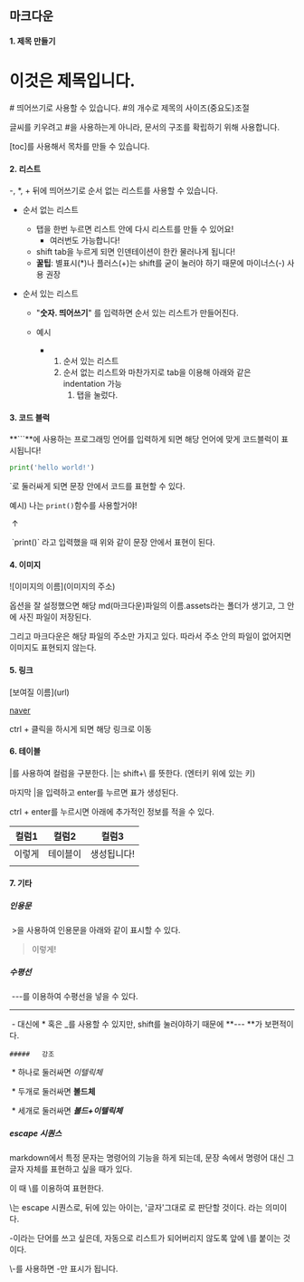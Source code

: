 ## 마크다운

#### 1. 제목 만들기

# 이것은 제목입니다.

\# 띄어쓰기로 사용할 수 있습니다. #의 개수로 제목의 사이즈(중요도)조절

글씨를 키우려고 #을 사용하는게 아니라, 문서의 구조를 확립하기 위해 사용합니다.

[toc]를 사용해서 목차를 만들 수 있습니다.



#### 2. 리스트

\-, \*, \+ 뒤에 띄어쓰기로 순서 없는 리스트를 사용할 수 있습니다.

- 순서 없는 리스트
  - 탭을 한번 누르면 리스트 안에 다시 리스트를 만들 수 있어요!
    - 여러번도 가능합니다!
  - shift tab을 누르게 되면 인덴테이션이 한칸 물러나게 됩니다!
  - **꿀팁**: 별표시(\*)나 플러스(\+)는 shift를 굳이 눌러야 하기 때문에 마이너스(\-) 사용 권장



- 순서 있는 리스트

  - "**숫자. 띄어쓰기**" 를 입력하면 순서 있는 리스트가 만들어진다.

  - 예시
    - 1. 순서 있는 리스트
      2. 순서 없는 리스트와 마찬가지로 tab을 이용해 아래와 같은 indentation 가능
         1. 탭을 눌렀다.



#### 3. 코드 블럭

**\`\`\`**에 사용하는 프로그래밍 언어를 입력하게 되면 해당 언어에 맞게 코드블럭이 표시됩니다!

```python
print('hello world!')
```



\`로 둘러싸게 되면 문장 안에서 코드를 표현할 수 있다.

예시) 나는 `print()`함수를 사용할거야!

​					↑

​			\`print()\` 라고 입력했을 때 위와 같이 문장 안에서 표현이 된다.



#### 4. 이미지

\!\[이미지의 이름](이미지의 주소)

옵션을 잘 설정했으면 해당 md(마크다운)파일의 이름.assets라는 폴더가 생기고, 그 안에 사진 파일이 저장된다.

그리고 마크다운은 해당 파일의 주소만 가지고 있다. 따라서 주소 안의 파일이 없어지면 이미지도 표현되지 않는다.



#### 5. 링크

\[보여질 이름](url)

[naver](https://www.naver.com)

ctrl + 클릭을 하시게 되면 해당 링크로 이동



#### 6. 테이블

\|를 사용하여 컬럼을 구분한다. |는 shift+\\ 를 뜻한다. (엔터키 위에 있는 키)

마지막 |을 입력하고 enter를 누르면 표가 생성된다.

ctrl + enter를 누르시면 아래에 추가적인 정보를 적을 수 있다.

| 컬럼1  | 컬럼2    | 컬럼3       |
| ------ | -------- | ----------- |
| 이렇게 | 테이블이 | 생성됩니다! |
|        |          |             |



#### 7. 기타

##### 	인용문

​	\>을 사용하여 인용문을 아래와 같이 표시할 수 있다.

> 이렇게!

##### 	수평선

​	\-\-\-를 이용하여 수평선을 넣을 수 있다.

---

​	\- 대신에 \* 혹은 _를 사용할 수 있지만, shift를 눌러야하기 때문에 **\-\-\- **가 보편적이다.



	##### 	강조

​	\* 하나로 둘러싸면 *이텔릭체*

​	\* 두개로 둘러싸면 **볼드체**

​	\* 세개로 둘러싸면 ***볼드+이텔릭체***



##### escape 시퀀스

markdown에서 특정 문자는 명령어의 기능을 하게 되는데, 문장 속에서 명령어 대신 그 글자 자체를 표현하고 싶을 때가 있다.

이 때 \\를 이용하여 표현한다.

\\는 escape 시퀀스로, 뒤에 있는 아이는, '글자'그대로 로 판단할 것이다. 라는 의미이다.

\-이라는 단어를 쓰고 싶은데, 자동으로 리스트가 되어버리지 않도록 앞에 \\를 붙이는 것이다.

\\\-를 사용하면 \-만 표시가 됩니다.

